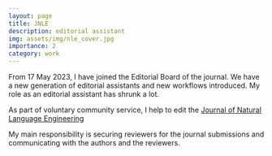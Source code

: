 ```yaml
---
layout: page
title: JNLE 
description: editorial assistant
img: assets/img/nle_cover.jpg
importance: 2
category: work
---
```


From 17 May 2023, I have joined the Editorial Board of the journal. We have a new generation of editorial assistants and new workflows introduced. My role as an editorial assistant has shrunk a lot. 

As part of voluntary community service, I help to edit the <a href="https://www.cambridge.org/core/journals/natural-language-engineering" target="blank">Journal of Natural Language Engineering</a>

My main responsibility is securing reviewers for the journal submissions and communicating with the authors and the reviewers.

